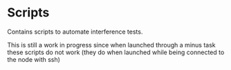 # Scripts

Contains scripts to automate interference tests.

This is still a work in progress since when launched through a minus task these scripts do not work (they do when launched while being connected to the node with ssh)
